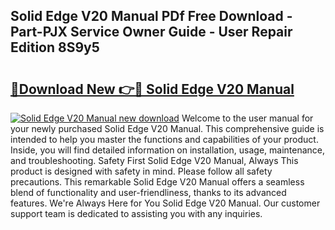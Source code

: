 ## Solid Edge V20 Manual PDf Free Download - Part-PJX Service Owner Guide - User Repair Edition 8S9y5

# <h2><a href="http://bc5267.oget.top/?id=Solid+Edge+V20+Manual">🔗Download New 👉🔴 Solid Edge V20 Manual</a></h2>

[![Solid Edge V20 Manual new download](https://i.imgur.com/5g1atiW.png)](http://bc5267.oget.top/?id=Solid+Edge+V20+Manual)
Welcome to the user manual for your newly purchased Solid Edge V20 Manual. This comprehensive guide is intended to help you master the functions and capabilities of your product. Inside, you will find detailed information on installation, usage, maintenance, and troubleshooting. Safety First Solid Edge V20 Manual, Always This product is designed with safety in mind. Please follow all safety precautions. This remarkable Solid Edge V20 Manual offers a seamless blend of functionality and user-friendliness, thanks to its advanced features. We're Always Here for You Solid Edge V20 Manual. Our customer support team is dedicated to assisting you with any inquiries.
